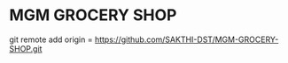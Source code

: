 # MGM GROCERY SHOP          
git remote add origin = 
https://github.com/SAKTHI-DST/MGM-GROCERY-SHOP.git
